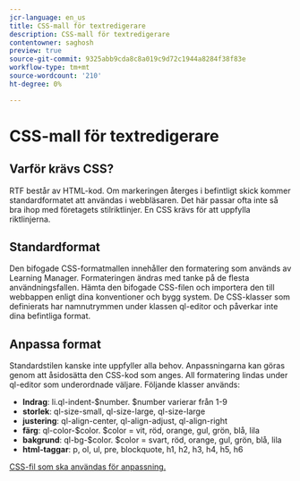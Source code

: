 ```yaml
---
jcr-language: en_us
title: CSS-mall för textredigerare
description: CSS-mall för textredigerare
contentowner: saghosh
preview: true
source-git-commit: 9325abb9cda8c8a019c9d72c1944a8284f38f83e
workflow-type: tm+mt
source-wordcount: '210'
ht-degree: 0%

---
```




# CSS-mall för textredigerare

## Varför krävs CSS?

RTF består av HTML-kod. Om markeringen återges i befintligt skick kommer standardformatet att användas i webbläsaren. Det här passar ofta inte så bra ihop med företagets stilriktlinjer. En CSS krävs för att uppfylla riktlinjerna.

## Standardformat

Den bifogade CSS-formatmallen innehåller den formatering som används av Learning Manager. Formateringen ändras med tanke på de flesta användningsfallen. Hämta den bifogade CSS-filen och importera den till webbappen enligt dina konventioner och bygg system. De CSS-klasser som definierats har namnutrymmen under klassen ql-editor och påverkar inte dina befintliga format.

## Anpassa format

Standardstilen kanske inte uppfyller alla behov. Anpassningarna kan göras genom att åsidosätta den CSS-kod som anges. All formatering lindas under ql-editor som underordnade väljare. Följande klasser används:

* **Indrag**: li.ql-indent-$number. $number varierar från 1-9
* **storlek**: ql-size-small, ql-size-large, ql-size-large
* **justering**: ql-align-center, ql-align-adjust, ql-align-right
* **färg**: ql-color-$color. $color = vit, röd, orange, gul, grön, blå, lila
* **bakgrund**: ql-bg-$color. $color = svart, röd, orange, gul, grön, blå, lila
* **html-taggar**: p, ol, ul, pre, blockquote, h1, h2, h3, h4, h5, h6

[CSS-fil som ska användas för anpassning.](assets/ql-headless.css)
